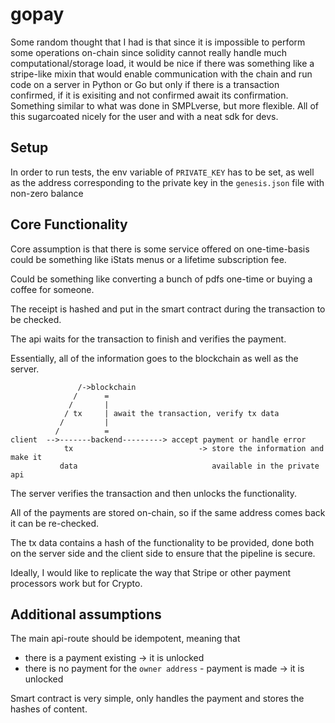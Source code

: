 # gopay

Some random thought that I had is that since it is impossible to perform some
operations on-chain since solidity cannot really handle much
computational/storage load, it would be nice if there was something like a
stripe-like mixin that would enable communication with the chain and run code
on a server in Python or Go but only if there is a transaction confirmed, if it
is exisiting and not confirmed await its confirmation. Something similar to
what was done in SMPLverse, but more flexible. All of this sugarcoated nicely
for the user and with a neat sdk for devs.

## Setup

In order to run tests, the env variable of `PRIVATE_KEY` has to be set, as well
as the address corresponding to the private key in the `genesis.json` file with
non-zero balance

## Core Functionality

Core assumption is that there is some service offered on one-time-basis
could be something like iStats menus or a lifetime subscription fee.

Could be something like converting a bunch of pdfs one-time or
buying a coffee for someone.

The receipt is hashed and put in the smart contract during the transaction to
be checked.

The api waits for the transaction to finish and verifies the payment.

Essentially, all of the information goes to the blockchain as well as the server.

```graph
               /->blockchain
              /      =
             /       |
            / tx     | await the transaction, verify tx data
           /         |
          /          =
client  -->-------backend---------> accept payment or handle error
            tx                            -> store the information and make it
           data                              available in the private api
```

The server verifies the transaction and then unlocks the functionality.

All of the payments are stored on-chain, so if the same address comes
back it can be re-checked.

The tx data contains a hash of the functionality to be provided,
done both on the server side and the client side to ensure that the pipeline is secure.

Ideally, I would like to replicate the way that Stripe or other payment
processors work but for Crypto.

## Additional assumptions

The main api-route should be idempotent, meaning that

- there is a payment existing -> it is unlocked
- there is no payment for the `owner address` - payment is made -> it is unlocked

Smart contract is very simple, only handles the payment and stores the hashes
of content.
